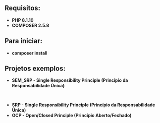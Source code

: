 ## Requisitos:
- **PHP 8.1.10**
- **COMPOSER 2.5.8**

## Para iniciar:
- **composer install**

## Projetos exemplos:

- **SEM_SRP -  Single Responsibility Principle (Princípio da Responsabilidade Única)**
<br/>

- **SRP -  Single Responsibility Principle (Princípio da Responsabilidade Única)**
- **OCP - Open/Closed Principle (Princípio Aberto/Fechado)**